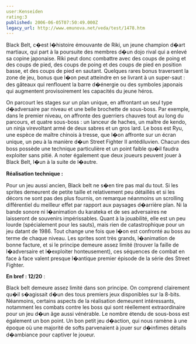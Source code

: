```yaml
---
user:Kenseiden
rating:3
published: 2006-06-05T07:50:49.000Z
legacy_url: http://www.emunova.net/veda/test/1478.htm
---
```

Black Belt, c�est l�histoire émouvante de Riki, un jeune champion d�art martiaux, qui part à la poursuite des membres d�un dojo rival qui a enlevé sa copine japonaise. Riki peut donc combattre avec des coups de poing et des coups de pied, des coups de poing et des coups de pied en position basse, et des coups de pied en sautant. Quelques rares bonus traversent la zone de jeu, bonus que l�on peut atteindre en se livrant à un super-saut : des gâteaux qui renflouent la barre d�énergie ou des symboles japonais qui augmentent provisoirement les capacités du jeune héros.  

  

On parcourt les stages sur un plan unique, en affrontant un seul type d�adversaire par niveau et une belle brochette de sous-boss. Par exemple, dans le premier niveau, on affronte des guerriers chauves tout au long du parcours, et quatre sous-boss : un lanceur de haches, un maître de kendo, un ninja virevoltant armé de deux sabres et un gros lard. Le boss est Ryu, une espèce de maître chinois à tresse, que l�on affronte sur un écran unique, un peu à la manière d�un Street Fighter II antédiluvien. Chacun des boss possède une technique particulière et un point faible qu�il faudra exploiter sans pitié. A noter également que deux joueurs peuvent jouer à Black Belt, l�un à la suite de l�autre.  

  

**Réalisation technique :**   

Pour un jeu aussi ancien, Black belt ne s�en tire pas mal du tout. Si les sprites demeurent de petite taille et relativement peu détaillés et si les décors ne sont pas des plus fournis, on remarque néanmoins un scrolling différentiel du meilleur effet par rapport aux paysages d�arrière plan. Ni la bande sonore ni l�animation du karateka et de ses adversaires ne laisseront de souvenirs impérissables. Quant à la jouabilité, elle est un peu lourde (spécialement pour les sauts), mais rien de catastrophique pour un jeu datant de 1986\. Tout change une fois que l�on est confronté au boss au terme de chaque niveau. Les sprites sont très grands, l�animation de bonne facture, et si le principe demeure assez limité (trouver la faille de l�adversaire et l�exploiter honteusement), ces séquences de combat en face à face valent presque l�antique premier épisode de la série des Street Fighter.  

  

**En bref : 12/20** :  

Black belt demeure assez limité dans son principe. On comprend clairement qu�il s�agissait d�un des tous premiers jeux disponibles sur la 8-bits. Néanmoins, certains aspects de la réalisation demeurent intéressants, notamment les combats contre les boss qui sont réellement extraordinaire pour un jeu d�un âge aussi vénérable. Le nombre étendu de sous-boss est également un bon point. Un bon petit jeu d�action, qui nous ramène à une époque où une majorité de softs parvenaient à jouer sur d�infimes détails d�ambiance pour captiver le joueur.